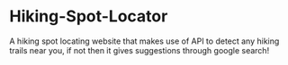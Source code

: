 # Hiking-Spot-Locator
A hiking spot locating website that makes use of API to detect any hiking trails near you, if not then it gives suggestions through google search!
